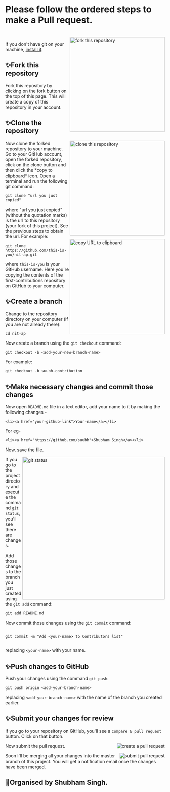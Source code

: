 # Please follow the ordered steps to make a Pull request.
<br>
<img align="right" width="300" src="firstpr/fork.png" alt="fork this repository" />




If you don't have git on your machine, [install it]( https://help.github.com/articles/set-up-git/).

## ✨Fork this repository
Fork this repository by clicking on the fork button on the top of this page.
This will create a copy of this repository in your account.

## ✨Clone the repository
<img align="right" width="300" src="firstpr/clone.png" alt="clone this repository" />
Now clone the forked repository to your machine. Go to your GitHub account, open the forked repository, click on the clone button and then click the *copy to clipboard* icon.
Open a terminal and run the following git command:

```
git clone "url you just copied"

```
where "url you just copied" (without the quotation marks) is the url to this repository (your fork of this project). See the previous steps to obtain the url.
<img align="right" width="300" src="firstpr/copy-to-clipboard.png" alt="copy URL to clipboard" />
For example:

```
git clone https://github.com/this-is-you/nit-ap.git

```
where `this-is-you` is your GitHub username. Here you're copying the contents of the first-contributions repository on GitHub to your computer.

## ✨Create a branch
Change to the repository directory on your computer (if you are not already there):

```
cd nit-ap

```
Now create a branch using the `git checkout` command:

```
git checkout -b <add-your-new-branch-name>

```

For example:
```
git checkout -b suubh-contribution

```

## ✨Make necessary changes and commit those changes

Now open `README.md` file in a text editor, add your name to it by making the following changes -
```
<li><a href="your-github-link">Your-name</a></li>

```
For eg-
```
<li><a href="https://github.com/suubh">Shubham Singh</a></li>

```
 Now, save the file.

<img align="right" width="450" src="firstpr/git-status.png" alt="git status" />

If you go to the project directory and execute the command `git status`, you'll see there are changes.

Add those changes to the branch you just created using the `git add` command:

```
git add README.md

```
Now commit those changes using the `git commit` command:

```

git commit -m "Add <your-name> to Contributors list"


```

replacing `<your-name>` with your name.


## ✨Push changes to GitHub

Push your changes using the command `git push`:

```
git push origin <add-your-branch-name>

```
replacing `<add-your-branch-name>` with the name of the branch you created earlier.


## ✨Submit your changes for review


If you go to your repository on GitHub, you'll see a  `Compare & pull request` button. Click on that button.



<img style="float: right;" src="firstpr/compare-and-pull.png" alt="create a pull request" />

Now submit the pull request.

<img style="float: right;" src="firstpr/submit-pull-request.png" alt="submit pull request" />


Soon I'll be merging all your changes into the master branch of this project. You will get a notification email once the changes have been merged.
## 👋Organised by Shubham Singh.
